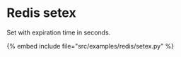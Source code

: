 # Redis setex


Set with expiration time in seconds.

{% embed include file="src/examples/redis/setex.py" %}


